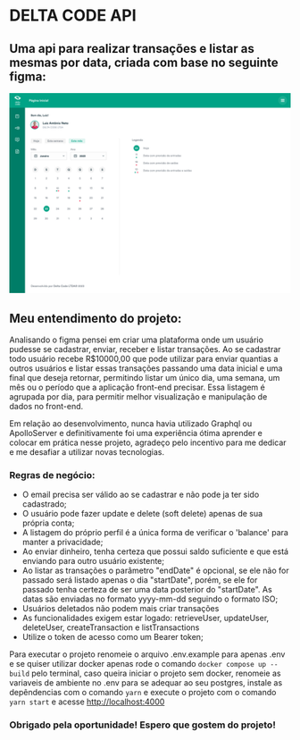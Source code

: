 # DELTA CODE API

## Uma api para realizar transações e listar as mesmas por data, criada com base no seguinte figma:

<div align="center">
    <img src="https://github.com/delta-code-ltda/technical-challenges/blob/main/.github/assets/calendar-challenge-preview.jpg?raw=true" alt="Prévia do desafio de calendário da Delta Code" />
</div>

## Meu entendimento do projeto:

Analisando o figma pensei em criar uma plataforma onde um usuário pudesse se cadastrar, enviar, receber e listar transações. Ao se cadastrar todo usuário recebe R$10000,00 que pode utilizar para enviar quantias a outros usuários e listar essas transações passando uma data inicial e uma final que deseja retornar, permitindo listar um único dia, uma semana, um mês ou o período que a aplicação front-end precisar. Essa listagem é agrupada por dia, para permitir melhor visualização e manipulação de dados no front-end.

Em relação ao desenvolvimento, nunca havia utilizado Graphql ou ApolloServer e definitivamente foi uma experiência ótima aprender e colocar em prática nesse projeto, agradeço pelo incentivo para me dedicar e me desafiar a utilizar novas tecnologias.

### Regras de negócio:

- O email precisa ser válido ao se cadastrar e não pode ja ter sido cadastrado;
- O usuário pode fazer update e delete (soft delete) apenas de sua própria conta;
- A listagem do próprio perfil é a única forma de verificar o 'balance' para manter a privacidade;
- Ao enviar dinheiro, tenha certeza que possui saldo suficiente e que está enviando para outro usuário existente;
- Ao listar as transações o parâmetro "endDate" é opcional, se ele não for passado será listado apenas o dia "startDate", porém, se ele for passado tenha certeza de ser uma data posterior do "startDate". As datas são enviadas no formato yyyy-mm-dd seguindo o formato ISO;
- Usuários deletados não podem mais criar transações
- As funcionalidades exigem estar logado: retrieveUser, updateUser, deleteUser, createTransaction e listTransactions
- Utilize o token de acesso como um Bearer token;

Para executar o projeto renomeie o arquivo .env.example para apenas .env e se quiser utilizar docker apenas rode o comando `docker compose up --build` pelo terminal, caso queira iniciar o projeto sem docker, renomeie as variaveis de ambiente no .env para se adequar ao seu postgres, instale as depêndencias com o comando `yarn` e execute o projeto com o comando `yarn start` e acesse [http://localhost:4000](http://localhost:4000)

### Obrigado pela oportunidade! Espero que gostem do projeto!
